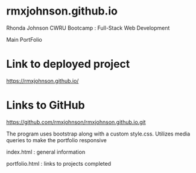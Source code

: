 # rmxjohnson.github.io

Rhonda Johnson
CWRU Bootcamp : Full-Stack Web Development

Main PortFolio

# Link to deployed project
https://rmxjohnson.github.io/

# Links to GitHub
https://github.com/rmxjohnson/rmxjohnson.github.io.git


The program uses bootstrap along with a custom style.css.
Utilizes media queries to make the portfolio responsive

index.html : general information

portfolio.html : links to projects completed


